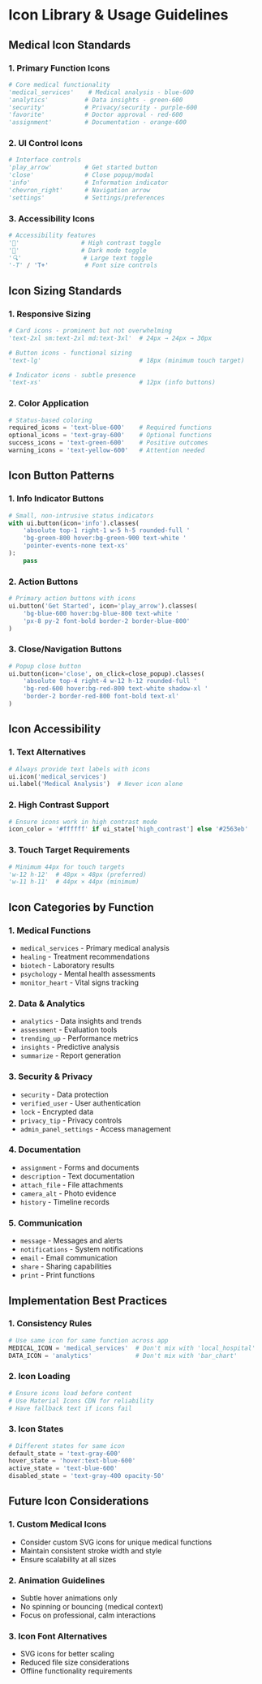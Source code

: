 # Icon Library & Usage Guidelines

## Medical Icon Standards

### 1. Primary Function Icons
```python
# Core medical functionality
'medical_services'    # Medical analysis - blue-600
'analytics'          # Data insights - green-600  
'security'           # Privacy/security - purple-600
'favorite'           # Doctor approval - red-600
'assignment'         # Documentation - orange-600
```

### 2. UI Control Icons
```python
# Interface controls
'play_arrow'         # Get started button
'close'              # Close popup/modal
'info'               # Information indicator
'chevron_right'      # Navigation arrow
'settings'           # Settings/preferences
```

### 3. Accessibility Icons
```python
# Accessibility features
'🔆'                 # High contrast toggle
'🌙'                 # Dark mode toggle  
'🔍'                 # Large text toggle
'-T' / 'T+'          # Font size controls
```

## Icon Sizing Standards

### 1. Responsive Sizing
```python
# Card icons - prominent but not overwhelming
'text-2xl sm:text-2xl md:text-3xl'  # 24px → 24px → 30px

# Button icons - functional sizing
'text-lg'                           # 18px (minimum touch target)

# Indicator icons - subtle presence  
'text-xs'                           # 12px (info buttons)
```

### 2. Color Application
```python
# Status-based coloring
required_icons = 'text-blue-600'    # Required functions
optional_icons = 'text-gray-600'    # Optional functions
success_icons = 'text-green-600'    # Positive outcomes
warning_icons = 'text-yellow-600'   # Attention needed
```

## Icon Button Patterns

### 1. Info Indicator Buttons
```python
# Small, non-intrusive status indicators
with ui.button(icon='info').classes(
    'absolute top-1 right-1 w-5 h-5 rounded-full '
    'bg-green-800 hover:bg-green-900 text-white '
    'pointer-events-none text-xs'
):
    pass
```

### 2. Action Buttons
```python
# Primary action buttons with icons
ui.button('Get Started', icon='play_arrow').classes(
    'bg-blue-600 hover:bg-blue-800 text-white '
    'px-8 py-2 font-bold border-2 border-blue-800'
)
```

### 3. Close/Navigation Buttons
```python
# Popup close button
ui.button(icon='close', on_click=close_popup).classes(
    'absolute top-4 right-4 w-12 h-12 rounded-full '
    'bg-red-600 hover:bg-red-800 text-white shadow-xl '
    'border-2 border-red-800 font-bold text-xl'
)
```

## Icon Accessibility

### 1. Text Alternatives
```python
# Always provide text labels with icons
ui.icon('medical_services')
ui.label('Medical Analysis')  # Never icon alone
```

### 2. High Contrast Support
```python
# Ensure icons work in high contrast mode
icon_color = '#ffffff' if ui_state['high_contrast'] else '#2563eb'
```

### 3. Touch Target Requirements
```python
# Minimum 44px for touch targets
'w-12 h-12'  # 48px × 48px (preferred)
'w-11 h-11'  # 44px × 44px (minimum)
```

## Icon Categories by Function

### 1. Medical Functions
- `medical_services` - Primary medical analysis
- `healing` - Treatment recommendations  
- `biotech` - Laboratory results
- `psychology` - Mental health assessments
- `monitor_heart` - Vital signs tracking

### 2. Data & Analytics  
- `analytics` - Data insights and trends
- `assessment` - Evaluation tools
- `trending_up` - Performance metrics
- `insights` - Predictive analysis
- `summarize` - Report generation

### 3. Security & Privacy
- `security` - Data protection
- `verified_user` - User authentication
- `lock` - Encrypted data
- `privacy_tip` - Privacy controls
- `admin_panel_settings` - Access management

### 4. Documentation
- `assignment` - Forms and documents
- `description` - Text documentation
- `attach_file` - File attachments
- `camera_alt` - Photo evidence
- `history` - Timeline records

### 5. Communication
- `message` - Messages and alerts
- `notifications` - System notifications
- `email` - Email communication
- `share` - Sharing capabilities
- `print` - Print functions

## Implementation Best Practices

### 1. Consistency Rules
```python
# Use same icon for same function across app
MEDICAL_ICON = 'medical_services'  # Don't mix with 'local_hospital'
DATA_ICON = 'analytics'            # Don't mix with 'bar_chart'
```

### 2. Icon Loading
```python
# Ensure icons load before content
# Use Material Icons CDN for reliability
# Have fallback text if icons fail
```

### 3. Icon States
```python
# Different states for same icon
default_state = 'text-gray-600'
hover_state = 'hover:text-blue-600' 
active_state = 'text-blue-600'
disabled_state = 'text-gray-400 opacity-50'
```

## Future Icon Considerations

### 1. Custom Medical Icons
- Consider custom SVG icons for unique medical functions
- Maintain consistent stroke width and style
- Ensure scalability at all sizes

### 2. Animation Guidelines
- Subtle hover animations only
- No spinning or bouncing (medical context)
- Focus on professional, calm interactions

### 3. Icon Font Alternatives
- SVG icons for better scaling
- Reduced file size considerations
- Offline functionality requirements
